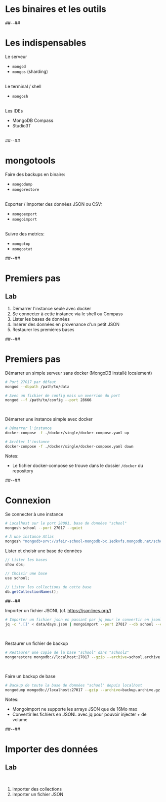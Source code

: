 <!-- .slide: class="transition underline"-->
# Les binaires et les outils

##--##
<!-- .slide -->
# Les indispensables
Le serveur
* `mongod`
* `mongos` (sharding)<br><br>
  
Le terminal / shell
* `mongosh`<br><br>

Les IDEs
* MongoDB Compass
* Studio3T<br><br>

##--##
<!-- .slide -->
# mongotools
Faire des backups en binaire:
* `mongodump`
* `mongorestore`<br><br>

Exporter / Importer des données JSON ou CSV:  
* `mongoexport`
* `mongoimport`<br><br>

Suivre des metrics:
* `mongotop`
* `mongostat`

##--##
<!-- .slide: class="exercice"-->
# Premiers pas
## Lab

1. Démarrer l'instance seule avec docker
2. Se connecter à cette instance via le shell ou Compass
3. Lister les bases de données   
4. Insérer des données en provenance d'un petit JSON
5. Restaurer les premières bases


##--##
<!-- .slide: class="with-code"-->
# Premiers pas

Démarrer un simple serveur sans docker (MongoDB installé localement)
```bash
# Port 27017 par défaut
mongod --dbpath /path/to/data

# Avec un fichier de config mais un override du port
mongod --f /path/to/config --port 28666
```
<br/>

Démarrer une instance simple avec docker

```bash
# Démarrer l'instance
docker-compose -f ./docker/single/docker-compose.yaml up

# Arrêter l'instance
docker-compose -f ./docker/single/docker-compose.yaml down
```

Notes:
- Le fichier docker-compose se trouve dans le dossier `/docker` du repository

##--##
<!-- .slide: class="with-code"-->
# Connexion

Se connecter à une instance
```bash
# Localhost sur le port 28001, base de données "school"
mongosh school --port 27017 --quiet

# À une instance Atlas
mongosh "mongodb+srv://sfeir-school-mongodb-bx.1edkvfs.mongodb.net/school" --apiVersion 1 --username school
```

Lister et choisir une base de données
```javascript
// Lister les bases
show dbs;

// Choisir une base
use school;

// Lister les collections de cette base
db.getCollectionNames();
```


##--##
<!-- .slide: class="with-code"-->

Importer un fichier JSONL (cf. https://jsonlines.org/)
```bash
# Importer un fichier json en passant par jq pour le convertir en jsonl
jq -c '.[]' < data/days.json | mongoimport --port 27017 --db school --collection days --drop --maintainInsertionOrder
```
<br/>

Restaurer un fichier de backup
```bash
# Restaurer une copie de la base "school" dans "school2"
mongorestore mongodb://localhost:27017 --gzip --archive=school.archive.gz --nsFrom='school.*' --nsTo='school2.*'
```
<br/>

Faire un backup de base
```bash
# Backup de toute la base de données "school" depuis localhost
mongodump mongodb://localhost:27017 --gzip --archive=backup.archive.gz --db school
```

Notes:
- Mongoimport ne supporte les arrays JSON que de 16Mo max
- Convertir les fichiers en JSONL avec jq pour pouvoir injecter + de volume

##--##

<!-- .slide: class="exercice" -->

# Importer des données
## Lab
<br/>

1. importer des collections
2. importer un fichier JSON

<br/>

